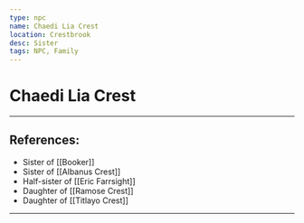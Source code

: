 ```yaml
---
type: npc
name: Chaedi Lia Crest
location: Crestbrook
desc: Sister
tags: NPC, Family
---
```


# Chaedi Lia Crest
___ 
## References:
- Sister of [[Booker]]
- Sister of [[Albanus Crest]]
- Half-sister of [[Eric Farrsight]]
- Daughter of [[Ramose Crest]]
- Daughter of [[Titlayo Crest]]
--- 
